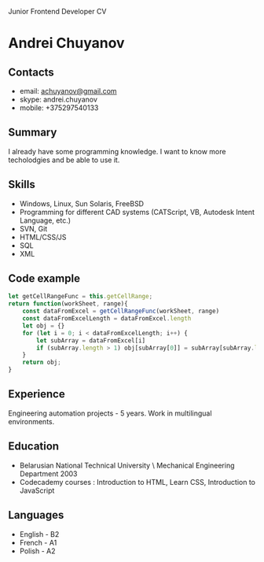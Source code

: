 Junior Frontend Developer CV
# Andrei Chuyanov
## Contacts

* email: achuyanov@gmail.com
* skype: andrei.chuyanov
* mobile: +375297540133

## Summary
I already have some programming knowledge. I want to know more techolodgies and be able to use it.
## Skills
* Windows, Linux, Sun Solaris, FreeBSD
* Programming for different CAD systems (CATScript, VB, Autodesk Intent Language, etc.)
* SVN, Git
* HTML/CSS/JS
* SQL
* XML
## Code example
```js
let getCellRangeFunc = this.getCellRange;
return function(workSheet, range){
    const dataFromExcel = getCellRangeFunc(workSheet, range)
    const dataFromExcelLength = dataFromExcel.length
    let obj = {}
    for (let i = 0; i < dataFromExcelLength; i++) {
        let subArray = dataFromExcel[i]
        if (subArray.length > 1) obj[subArray[0]] = subArray[subArray.length-1]
    }
    return obj;
}
```

## Experience
Engineering automation projects - 5 years. Work in multilingual environments.

## Education
* Belarusian National Technical University \  Mechanical Engineering Department 2003
* Codecademy courses : Introduction to HTML, Learn CSS, Introduction to JavaScript

## Languages
 * English - B2
 * French - A1
 * Polish - A2
